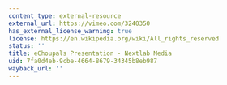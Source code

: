 ```yaml
---
content_type: external-resource
external_url: https://vimeo.com/3240350
has_external_license_warning: true
license: https://en.wikipedia.org/wiki/All_rights_reserved
status: ''
title: eChoupals Presentation - Nextlab Media
uid: 7fa0d4eb-9cbe-4664-8679-34345b8eb987
wayback_url: ''
---
```

